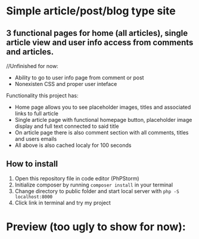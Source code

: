 # Simple article/post/blog type site

## 3 functional pages for home (all articles), single article view and user info access from comments and articles.

//Unfinished for now:
* Ability to go to user info page from comment or post
* Nonexisten CSS and proper user inteface

Functionality this project has:
* Home page allows you to see placeholder images, titles and associated links to full article
* Single article page with functional homepage button, placeholder image display and full text connected to said title
* On article page there is also comment section with all comments, titles and users emails
* All above is also cached localy for 100 seconds

## How to install
1) Open this repository file in code editor (PhPStorm)
2) Initialize composer by running `composer install` in your terminal
3) Change directory to public folder and start local server with `php -S localhost:8000`
4) Click link in terminal and try my project

# Preview (too ugly to show for now):
